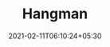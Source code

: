 ---
title: "Hangman"
date: 2021-02-11T06:10:24+05:30
description: Hangman is a guessing game played between 2 players. One player thinks of a word, phrase or sentence and the other(s) tries to guess it by suggesting letters within a certain number of guesses.
link: 
repo: https://github.com/g-savitha/hangman
pinned: true
thumb:
weight: 1
links:
- name: Demo
  icon: 
  link: https://gsavitha-hangman.herokuapp.com/
shields:
- name: 
  image: 
  link: 
---